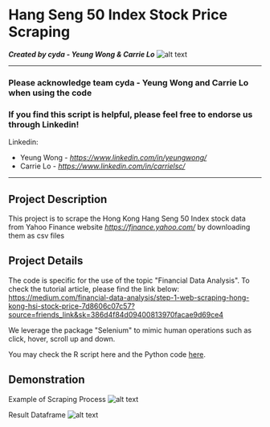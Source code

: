 # Hang Seng 50 Index Stock Price Scraping
*<b>Created by cyda - Yeung Wong & Carrie Lo</b>*
![alt text](https://2.bp.blogspot.com/-JDCofS2Pvic/WxQCv_XstyI/AAAAAAAAABM/rWHKnG4ItnMULgmO_tWAuGTNL6kAexJlACK4BGAYYCw/s1000/tight%2Bbanner.png)

---------------------------------------------------------------------------------------------
### Please acknowledge <b>team cyda - Yeung Wong and Carrie Lo</b> when using the code

### If you find this script is helpful, please feel free to endorse us through Linkedin!
Linkedin:

* Yeung Wong - *https://www.linkedin.com/in/yeungwong/*
* Carrie Lo - *https://www.linkedin.com/in/carrielsc/*
---------------------------------------------------------------------------------------------
## Project Description
This project is to scrape the Hong Kong Hang Seng 50 Index stock data from Yahoo Finance website *https://finance.yahoo.com/* by downloading them as csv files

## Project Details
The code is specific for the use of the topic "Financial Data Analysis".
To check the tutorial article, please find the link below:
https://medium.com/financial-data-analysis/step-1-web-scraping-hong-kong-hsi-stock-price-7d8606c07c57?source=friends_link&sk=386d4f84d09400813970facae9d69ce4

We leverage the package "Selenium" to mimic human operations such as click, hover, scroll up and down.

You may check the R script here and the Python code [here](https://htmlpreview.github.io/?https://raw.githubusercontent.com/cydalytics/Stock_Price_Scraping/master/Script%20Markdown%20(HTML).html).

## Demonstration
Example of Scraping Process
![alt text](https://miro.medium.com/max/1400/1*ylgrDDCbMOpg1Uk8VabvAw.gif)

Result Dataframe
![alt text](https://miro.medium.com/max/2000/1*kvBUrz4tgRxQQVZV2oCz4Q.jpeg)

